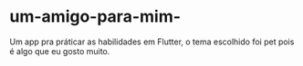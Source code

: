 # um-amigo-para-mim-
Um app pra práticar as habilidades em Flutter, o tema escolhido foi pet pois é algo que eu gosto muito.
